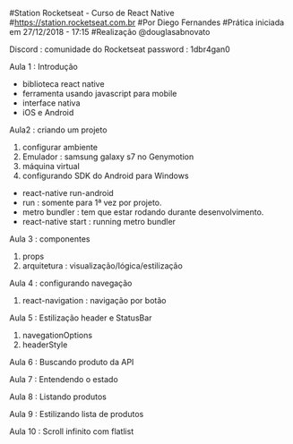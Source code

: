 #Station Rocketseat - Curso de React Native
#https://station.rocketseat.com.br
#Por Diego Fernandes
#Prática iniciada em 27/12/2018 - 17:15
#Realização @douglasabnovato

Discord : comunidade do Rocketseat 
password : 1dbr4gan0

Aula 1 : Introdução
- biblioteca react native
- ferramenta usando javascript para mobile 
- interface nativa
- iOS e Android

Aula2 : criando um projeto
1. configurar ambiente
2. Emulador : samsung galaxy s7 no Genymotion
3. máquina virtual
4. configurando SDK do Android para Windows
- react-native run-android
- run : somente para 1ª vez por projeto.
- metro bundler : tem que estar rodando durante desenvolvimento.
- react-native start : running metro bundler 

Aula 3 : componentes
1. props
2. arquitetura : visualização/lógica/estilização

Aula 4 : configurando navegação
1. react-navigation : navigação por botão

Aula 5 : Estilização header e StatusBar
1. navegationOptions
2. headerStyle

Aula 6 : Buscando produto da API

Aula 7 : Entendendo o estado

Aula 8 : Listando produtos

Aula 9 : Estilizando lista de produtos

Aula 10 : Scroll infinito com flatlist



